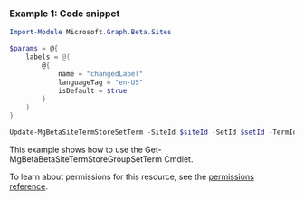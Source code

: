 ### Example 1: Code snippet

```powershellImport-Module Microsoft.Graph.Beta.Sites

$params = @{
	labels = @(
		@{
			name = "changedLabel"
			languageTag = "en-US"
			isDefault = $true
		}
	)
}

Update-MgBetaSiteTermStoreSetTerm -SiteId $siteId -SetId $setId -TermId $termId -BodyParameter $params
```
This example shows how to use the Get-MgBetaBetaSiteTermStoreGroupSetTerm Cmdlet.
To learn about permissions for this resource, see the [permissions reference](/graph/permissions-reference).

